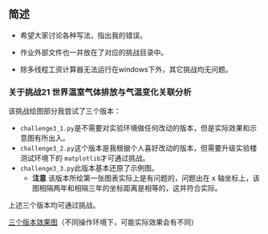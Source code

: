 ## 简述

- 希望大家讨论各种写法，指出我的错误。

- 作业外部文件也一并放在了对应的挑战目录中。

- 除多线程工资计算器无法运行在windows下外，其它挑战均无问题。

### 关于挑战21 世界温室气体排放与气温变化关联分析

该挑战绘图部分我尝试了三个版本：

- `challenge3_1.py`是不需要对实验环境做任何改动的版本，但是实际效果和示意图有所出入。
- `challenge3_2.py`这个版本是我根据个人喜好改动的版本，但需要升级实验楼测试环境下的 `matplotlib`才可通过挑战。
- `challenge3_3.py`此版本基本还原了示例图。
  -  **注意** 该版本所绘第一张图表实际上是有问题的，问题出在 x 轴坐标上，该图相隔两年和相隔三年的坐标距离是相等的，这并符合实际。

上述三个版本均可通过挑战。

[三个版本效果图](https://github.com/redsnowc/challenge/blob/master/%E6%8C%91%E6%88%9821%20%E4%B8%96%E7%95%8C%E6%B8%A9%E5%AE%A4%E6%B0%94%E4%BD%93%E6%8E%92%E6%94%BE%E4%B8%8E%E6%B0%94%E6%B8%A9%E5%8F%98%E5%8C%96%E5%85%B3%E8%81%94%E5%88%86%E6%9E%90/image.md)（不同操作环境下，可能实际效果会有不同）

